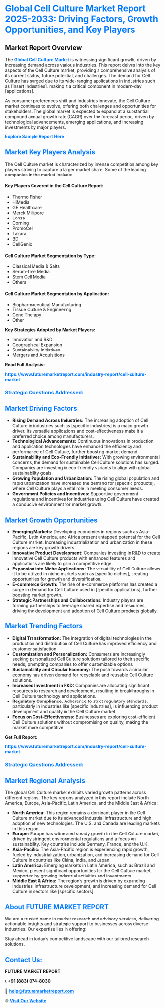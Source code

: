 <h1 style="color: #007BFF;">Global Cell Culture Market Report 2025-2033: Driving Factors, Growth Opportunities, and Key Players</h1>

<section id="overview">
<h2>Market Report Overview</h2>
<p>The <a href="https://www.futuremarketreport.com/industry-report/cell-culture-market" style="color: #007BFF; text-decoration: none;"><strong>Global Cell Culture Market</strong></a> is witnessing significant growth, driven by increasing demand across various industries. This report delves into the key aspects of the Cell Culture market, providing a comprehensive analysis of its current status, future potential, and challenges. The demand for Cell Culture has surged due to its wide-ranging applications in industries such as [insert industries], making it a critical component in modern-day [applications].</p>
<p>As consumer preferences shift and industries innovate, the Cell Culture market continues to evolve, offering both challenges and opportunities for stakeholders. The global market is expected to expand at a substantial compound annual growth rate (CAGR) over the forecast period, driven by technological advancements, emerging applications, and increasing investments by major players.</p>
</section>

<section id="overview">
<p><a href="https://www.futuremarketreport.com/request-sample/reportId=80274" style="color: #007BFF; text-decoration: none;"><strong>Explore Sample Report Here</strong></a></p>
</section>

<section id="key-players">
<h2 style="color: #007BFF;">Market Key Players Analysis</h2>
<p>The Cell Culture market is characterized by intense competition among key players striving to capture a larger market share. Some of the leading companies in the market include:</p>
<h4>Key Players Covered in the Cell Culture Report:</h4>
<ul><li>Thermo Fisher</li><li>HiMedia</li><li>GE Healthcare</li><li>Merck Millipore</li><li>Lonza</li><li>Corning</li><li>PromoCell</li><li>Takara</li><li>BD</li><li>CellGenix</li></ul>
<h4>Cell Culture Market Segmentation by Type:</h4>
<ul><li>Classical Media &amp; Salts</li><li>Serum-free Media</li><li>Stem Cell Media</li><li>Others</li></ul>

<h4>Cell Culture Market Segmentation by Application:</h4>
<ul><li>Biopharmaceutical Manufacturing</li><li>Tissue Culture &amp; Engineering</li><li>Gene Therapy</li><li>Other</li></ul>
<p><strong>Key Strategies Adopted by Market Players:</strong></p>
<ul>
<li>Innovation and R&D</li>
<li>Geographical Expansion</li>
<li>Sustainability Initiatives</li>
<li>Mergers and Acquisitions</li>
</ul>
</section>

<section>
<p><strong>Read Full Analysis: </strong></p><a href="https://www.futuremarketreport.com/industry-report/cell-culture-market" style="color: #007BFF; text-decoration: none;"><strong>https://www.futuremarketreport.com/industry-report/cell-culture-market</strong></a>
<h3 style="color: #007BFF;">Strategic Questions Addressed:</h3>
</section>

<section id="driving-factors">
<h2 style="color: #007BFF;">Market Driving Factors</h2>
<ul>
<li><strong>Rising Demand Across Industries:</strong> The increasing adoption of Cell Culture in industries such as [specific industries] is a major growth driver. Its versatile applications and cost-effectiveness make it a preferred choice among manufacturers.</li>
<li><strong>Technological Advancements:</strong> Continuous innovations in production and application technologies have enhanced the efficiency and performance of Cell Culture, further boosting market demand.</li>
<li><strong>Sustainability and Eco-Friendly Initiatives:</strong> With growing environmental concerns, the demand for sustainable Cell Culture solutions has surged. Companies are investing in eco-friendly variants to align with global sustainability goals.</li>
<li><strong>Growing Population and Urbanization:</strong> The rising global population and rapid urbanization have increased the demand for [specific products], where Cell Culture plays a vital role in meeting consumer needs.</li>
<li><strong>Government Policies and Incentives:</strong> Supportive government regulations and incentives for industries using Cell Culture have created a conducive environment for market growth.</li>
</ul>
</section>

<section id="growth-opportunities">
<h2 style="color: #007BFF;">Market Growth Opportunities</h2>
<ul>
<li><strong>Emerging Markets:</strong> Developing economies in regions such as Asia-Pacific, Latin America, and Africa present untapped potential for the Cell Culture market. Increasing industrialization and urbanization in these regions are key growth drivers.</li>
<li><strong>Innovative Product Development:</strong> Companies investing in R&D to create innovative Cell Culture products with enhanced features and applications are likely to gain a competitive edge.</li>
<li><strong>Expansion into Niche Applications:</strong> The versatility of Cell Culture allows it to be utilized in niche markets such as [specific niches], creating opportunities for growth and diversification.</li>
<li><strong>E-commerce Growth:</strong> The rise of e-commerce platforms has created a surge in demand for Cell Culture used in [specific applications], further boosting market growth.</li>
<li><strong>Strategic Partnerships and Collaborations:</strong> Industry players are forming partnerships to leverage shared expertise and resources, driving the development and adoption of Cell Culture products globally.</li>
</ul>
</section>

<section id="trending-factors">
<h2 style="color: #007BFF;">Market Trending Factors</h2>
<ul>
<li><strong>Digital Transformation:</strong> The integration of digital technologies in the production and distribution of Cell Culture has improved efficiency and customer satisfaction.</li>
<li><strong>Customization and Personalization:</strong> Consumers are increasingly seeking personalized Cell Culture solutions tailored to their specific needs, prompting companies to offer customizable options.</li>
<li><strong>Sustainability and Circular Economy:</strong> The push towards a circular economy has driven demand for recyclable and reusable Cell Culture solutions.</li>
<li><strong>Increased Investment in R&D:</strong> Companies are allocating significant resources to research and development, resulting in breakthroughs in Cell Culture technology and applications.</li>
<li><strong>Regulatory Compliance:</strong> Adherence to strict regulatory standards, particularly in industries like [specific industries], is influencing product development and quality in the Cell Culture market.</li>
<li><strong>Focus on Cost-Effectiveness:</strong> Businesses are exploring cost-efficient Cell Culture solutions without compromising on quality, making the market more competitive.</li>
</ul>
</section>

<section>
<p><strong>Get Full Report: </strong></p><a href="https://www.futuremarketreport.com/industry-report/cell-culture-market" style="color: #007BFF; text-decoration: none;"><strong>https://www.futuremarketreport.com/industry-report/cell-culture-market</strong></a>
<h3 style="color: #007BFF;">Strategic Questions Addressed:</h3>
</section>


<section id="regional-analysis">
<h2 style="color: #007BFF;">Market Regional Analysis</h2>
<p>The global Cell Culture market exhibits varied growth patterns across different regions. The key regions analyzed in this report include North America, Europe, Asia-Pacific, Latin America, and the Middle East & Africa:</p>
<ul>
<li><strong>North America:</strong> This region remains a dominant player in the Cell Culture market due to its advanced industrial infrastructure and high adoption of new technologies. The U.S. and Canada are leading markets in this region.</li>
<li><strong>Europe:</strong> Europe has witnessed steady growth in the Cell Culture market, driven by stringent environmental regulations and a focus on sustainability. Key countries include Germany, France, and the U.K.</li>
<li><strong>Asia-Pacific:</strong> The Asia-Pacific region is experiencing rapid growth, fueled by industrialization, urbanization, and increasing demand for Cell Culture in countries like China, India, and Japan.</li>
<li><strong>Latin America:</strong> Emerging markets in Latin America, such as Brazil and Mexico, present significant opportunities for the Cell Culture market, supported by growing industrial activities and investments.</li>
<li><strong>Middle East & Africa:</strong> The region’s growth is driven by expanding industries, infrastructure development, and increasing demand for Cell Culture in sectors like [specific sectors].</li>
</ul>
</section>

<footer>
<h2 style="color: #007BFF;">About FUTURE MARKET REPORT</h2>
<p>We are a trusted name in market research and advisory services, delivering actionable insights and strategic support to businesses across diverse industries. Our expertise lies in offering:</p>

<p>Stay ahead in today’s competitive landscape with our tailored research solutions.</p>

<h2 style="color: #007BFF;">Contact Us:</h2>
<p><strong>FUTURE MARKET REPORT</strong></p>
<p>📞 <strong>+91 (883) 074-8030</strong></p>
<p>📧 <strong><a href="mailto:help@futuremarketreport.com" style="color: #007BFF;">help@futuremarketreport.com</a></strong></p>
<p>🌐 <strong><a href="https://www.futuremarketreport.com/" style="color: #007BFF;">Visit Our Website</a></strong></p>
</footer>